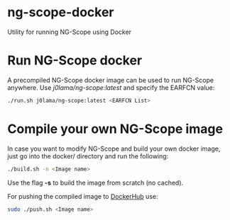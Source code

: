 # ng-scope-docker
Utility for running NG-Scope using Docker

# Run NG-Scope docker
A precompiled NG-Scope docker image can be used to run NG-Scope anywhere. Use *j0lama/ng-scope:latest* and specify the EARFCN value: 
```bash
./run.sh j0lama/ng-scope:latest <EARFCN List>
```

# Compile your own NG-Scope image
In case you want to modify NG-Scope and build your own docker image, just go into the docker/ directory and run the following:
```bash
./build.sh -n <Image name>
```
Use the flag **-s** to build the image from scratch (no cached).

For pushing the compiled image to [DockerHub](https://hub.docker.com) use:
```bash
sudo ./push.sh <Image name>
```
